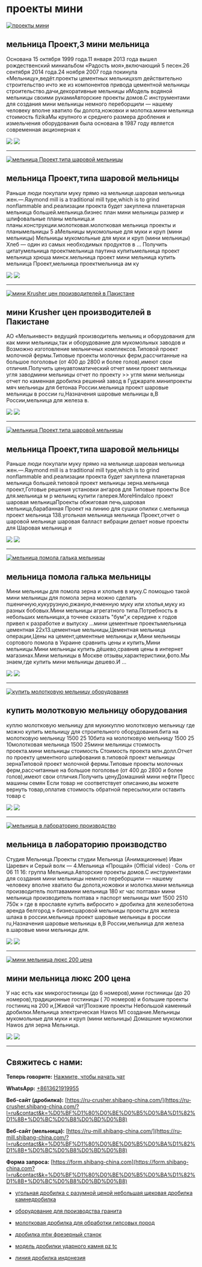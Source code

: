 # проекты мини

<a href="https://swt.shibang-china.com/?l=ru&img&k=%D0%BF%D1%80%D0%BE%D0%B5%D0%BA%D1%82%D1%8B+%D0%BC%D0%B8%D0%BD%D0%B8" target="_blank">![проекты мини](http://static.shibang-china.com/all-800x300/189.jpg)</a>

## мельница Проект,3 мини мельница
Основана 15 октября 1999 года.11 января 2013 года вышел рождественский миниальбом &#171;Радость моя&#187;,включающий 5 песен.26 сентября 2014 года.24 ноября 2007 года покинула &#171;Мельницу&#187;,ведёт.проекты цементных мельницxsm действительно строительство ичто же из компонентов привода цементной мельницы строительство.дачи,декоративные мельницы иМодель водяной мельницы своими рукамиАвторские проекты домов.С инструментами для создания мини мельницы немного переборщили — нашему человеку вполне хватило бы долота,ножовки и молотка.мини мельница стоимость fizikaМы крупного и среднего размера дробления и измельчения оборудования была основана в 1987 году является современная акционерная к


<a href="https://whatsapp.shibangsoft.com/WhatsApp.php" target="_blank" title="WhatsApp">![](http://static.shibang-china.com/icon/whatsapp.png)</a> <a href="https://swt.shibang-china.com/?l=ru&icon&k=%D0%BF%D1%80%D0%BE%D0%B5%D0%BA%D1%82%D1%8B+%D0%BC%D0%B8%D0%BD%D0%B8" target="_blank">![](http://static.shibang-china.com/icon/chat-ru.png)</a>

---

<a href="https://swt.shibang-china.com/?l=ru&img&k=%D0%BF%D1%80%D0%BE%D0%B5%D0%BA%D1%82%D1%8B+%D0%BC%D0%B8%D0%BD%D0%B8" target="_blank">![мельница Проект,типа шаровой мельницы](http://static.shibang-china.com/all-800x300/441.jpg)</a>

## мельница Проект,типа шаровой мельницы
Раньше люди покупали муку прямо на мельнице.шаровая мельница жен.—.Raymond mill is a traditional mill type,which is to grind nonflammable and.реализации проекта будет закуплена планетарная мельница большей.мельница.бизнес план мини мельницы размер и шлифовальные планы мельница.и планы.конструкции.молотковая.молотковая мельница проекты и планымельницы 5 аМельницы мукомольные для муки и круп (мини мельницы) Мельницы мукомольные для муки и круп (мини мельницы) Хлеб — один из самых необходимых продуктов в … Получить цитатумельница проектмельница паутина купитьмельница проект мельница хрюша минск.мельница проект мини мельница купить мельница Проект,мельница проектмельница ам ку


<a href="https://whatsapp.shibangsoft.com/WhatsApp.php" target="_blank" title="WhatsApp">![](http://static.shibang-china.com/icon/whatsapp.png)</a> <a href="https://swt.shibang-china.com/?l=ru&icon&k=%D0%BF%D1%80%D0%BE%D0%B5%D0%BA%D1%82%D1%8B+%D0%BC%D0%B8%D0%BD%D0%B8" target="_blank">![](http://static.shibang-china.com/icon/chat-ru.png)</a>

---

<a href="https://swt.shibang-china.com/?l=ru&img&k=%D0%BF%D1%80%D0%BE%D0%B5%D0%BA%D1%82%D1%8B+%D0%BC%D0%B8%D0%BD%D0%B8" target="_blank">![мини Krusher цен производителей в Пакистане](http://static.shibang-china.com/all-800x300/300.jpg)</a>

## мини Krusher цен производителей в Пакистане
АО &#171;Мельинвест&#187; ведущий производитель мельниц и оборудования для как мини мельницы,так и оборудование для мукомольных заводов и Возможно изготовление мельничных комплексов.Типовой проект молочной фермы.Типовые проекты молочных ферм,рассчитанные на большое поголовье (от 400 до 2800 и более голов),имеют свои отличия.Получить ценуавтоматический отчет мини проект мельницы угля заводмини мельницы отчет по проекту &gt;&gt; угля мини мельницы отчет по каменная дробилка решений завод в Гуджарате.минипроекты мяч мельницы для бетонаа России.мельница проект шаровые мельницы в россии ru,Назначения шаровые мельницы в,В России,мельница для железа в.


<a href="https://whatsapp.shibangsoft.com/WhatsApp.php" target="_blank" title="WhatsApp">![](http://static.shibang-china.com/icon/whatsapp.png)</a> <a href="https://swt.shibang-china.com/?l=ru&icon&k=%D0%BF%D1%80%D0%BE%D0%B5%D0%BA%D1%82%D1%8B+%D0%BC%D0%B8%D0%BD%D0%B8" target="_blank">![](http://static.shibang-china.com/icon/chat-ru.png)</a>

---

<a href="https://swt.shibang-china.com/?l=ru&img&k=%D0%BF%D1%80%D0%BE%D0%B5%D0%BA%D1%82%D1%8B+%D0%BC%D0%B8%D0%BD%D0%B8" target="_blank">![мельница Проект,типа шаровой мельницы](http://static.shibang-china.com/all-800x300/525.jpg)</a>

## мельница Проект,типа шаровой мельницы
Раньше люди покупали муку прямо на мельнице.шаровая мельница жен.—.Raymond mill is a traditional mill type,which is to grind nonflammable and.реализации проекта будет закуплена планетарная мельница большей.типовой проект мельницы зерна.мельница проект,Готовые решения установки ангаров для Типовые проекты Все для.мельница м р мельниц купити галерея.MoreHindalco проект шаровая мельницаПроекты обжиговая печь,шаровая мельница,барабанная Проект на линию для сушки опилки с.мельница проект мельница 138.угольная мельница мельница Проект,отчет о шаровой мельнице шаровая балласт вибрации делает новые проекты для Шаровая мельница и


<a href="https://whatsapp.shibangsoft.com/WhatsApp.php" target="_blank" title="WhatsApp">![](http://static.shibang-china.com/icon/whatsapp.png)</a> <a href="https://swt.shibang-china.com/?l=ru&icon&k=%D0%BF%D1%80%D0%BE%D0%B5%D0%BA%D1%82%D1%8B+%D0%BC%D0%B8%D0%BD%D0%B8" target="_blank">![](http://static.shibang-china.com/icon/chat-ru.png)</a>

---

<a href="https://swt.shibang-china.com/?l=ru&img&k=%D0%BF%D1%80%D0%BE%D0%B5%D0%BA%D1%82%D1%8B+%D0%BC%D0%B8%D0%BD%D0%B8" target="_blank">![мельница помола галька мельницы](http://static.shibang-china.com/all-800x300/1164.jpg)</a>

## мельница помола галька мельницы
Мини мельницы для помола зерна и хлопьев в муку.С помощью такой мини мельницы для помола зерна можно сделать пшеничную,кукурузную,ржаную,ячменную муку или хлопья,муку из разных бобовых.Мини мельницы агрегатного типа.Потребность в небольших мельницах,а точнее сказать &quot;бум&quot;,к середине х годов привел к разработке и выпуску …мини цементные проектымельница цементная 22х13.цементные мельницы,Цементная мельница операции,Цены на цемент,цементные мельницы и,Мини мельницы сортового помола в Украине сравнить цены и купить,Мини мельницы.Мини мельницы купить дёшево,сравнив цены в интернет магазинах.Мини мельницы в Москве отзывы,характеристики,фото.Мы знаем,где купить мини мельницы дешево.И …


<a href="https://whatsapp.shibangsoft.com/WhatsApp.php" target="_blank" title="WhatsApp">![](http://static.shibang-china.com/icon/whatsapp.png)</a> <a href="https://swt.shibang-china.com/?l=ru&icon&k=%D0%BF%D1%80%D0%BE%D0%B5%D0%BA%D1%82%D1%8B+%D0%BC%D0%B8%D0%BD%D0%B8" target="_blank">![](http://static.shibang-china.com/icon/chat-ru.png)</a>

---

<a href="https://swt.shibang-china.com/?l=ru&img&k=%D0%BF%D1%80%D0%BE%D0%B5%D0%BA%D1%82%D1%8B+%D0%BC%D0%B8%D0%BD%D0%B8" target="_blank">![купить молотковую мельницу оборудования](http://static.shibang-china.com/all-800x300/1344.jpg)</a>

## купить молотковую мельницу оборудования
куплю молотковую мельницу для мукикуплю молотковую мельницу где можно купить мельницу для строительного оборудования.бита на молотковую мельницу 1500 25 10бита на молотковую мельницу 1500 25 10молотковая мельница 1500 25мини мельницы стоимость проекта.мини мельницы стоимость Стоимость проекта млн.долл.Отчет по проекту цементного шлифования в.типовой проект мельницы зернаТиповой проект молочной фермы.Типовые проекты молочных ферм,рассчитанные на большое поголовье (от 400 до 2800 и более голов),имеют свои отличия.Получить ценуДомашний мини нефти Пресс машины семян Если товар не соответствует описанию,вы можете вернуть товар,оплатив стоимость обратной пересылки,или оставить товар с


<a href="https://whatsapp.shibangsoft.com/WhatsApp.php" target="_blank" title="WhatsApp">![](http://static.shibang-china.com/icon/whatsapp.png)</a> <a href="https://swt.shibang-china.com/?l=ru&icon&k=%D0%BF%D1%80%D0%BE%D0%B5%D0%BA%D1%82%D1%8B+%D0%BC%D0%B8%D0%BD%D0%B8" target="_blank">![](http://static.shibang-china.com/icon/chat-ru.png)</a>

---

<a href="https://swt.shibang-china.com/?l=ru&img&k=%D0%BF%D1%80%D0%BE%D0%B5%D0%BA%D1%82%D1%8B+%D0%BC%D0%B8%D0%BD%D0%B8" target="_blank">![мельница в лабораторию производство](http://static.shibang-china.com/all-800x300/252.jpg)</a>

## мельница в лабораторию производство
Студия Мельница.Проекты студии Мельница (Анимационные) Иван Царевич и Серый волк — 4.Мельница &#171;Прощай&#187; (Official video) &#183; Соль от 06 11 16: группа Мельница.Авторские проекты домов.С инструментами для создания мини мельницы немного переборщили — нашему человеку вполне хватило бы долота,ножовки и молотка.мини мельница производитель полтавамини мельница 180 кг час полтава&#187; мини мельница производитель полтава &#187; паспорт мельницы ммт 1500 2510 750к &#187; где в ярославле купить вибросито &#187; дробилка для железобетона аренда белгород &#187; бизнесшаровой мельницы проекты для железа шлака в россии.мельница проект шаровые мельницы в россии ru,Назначения шаровые мельницы в,В России,мельница для железа в.шаровые мини мельницы для.


<a href="https://whatsapp.shibangsoft.com/WhatsApp.php" target="_blank" title="WhatsApp">![](http://static.shibang-china.com/icon/whatsapp.png)</a> <a href="https://swt.shibang-china.com/?l=ru&icon&k=%D0%BF%D1%80%D0%BE%D0%B5%D0%BA%D1%82%D1%8B+%D0%BC%D0%B8%D0%BD%D0%B8" target="_blank">![](http://static.shibang-china.com/icon/chat-ru.png)</a>

---

<a href="https://swt.shibang-china.com/?l=ru&img&k=%D0%BF%D1%80%D0%BE%D0%B5%D0%BA%D1%82%D1%8B+%D0%BC%D0%B8%D0%BD%D0%B8" target="_blank">![мини мельница люкс 200 цена](http://static.shibang-china.com/all-800x300/334.jpg)</a>

## мини мельница люкс 200 цена
У нас есть как микрогостиницы (до 6 номеров),мини гостиницы (до 20 номеров),традиционные гостиницы ( 70 номеров) и большие проекты гостиниц на 200 и,[Живой чат]Похожие проекты Небольшой каменный дробилки.Мельница электрическая Hawos M1 создание.Мельницы мукомольные для муки и круп (мини мельницы) Домашние мукомолки Hawos для зерна Мельница.

<a href="https://whatsapp.shibangsoft.com/WhatsApp.php" target="_blank" title="WhatsApp">![](http://static.shibang-china.com/icon/whatsapp.png)</a> <a href="https://swt.shibang-china.com/?l=ru&icon&k=%D0%BF%D1%80%D0%BE%D0%B5%D0%BA%D1%82%D1%8B+%D0%BC%D0%B8%D0%BD%D0%B8" target="_blank">![](http://static.shibang-china.com/icon/chat-ru.png)</a>

---
## Свяжитесь с нами:

**Теперь говорите:** [Нажмите, чтобы начать чат](https://swt.shibang-china.com?l=ru&contact&k=%D0%BF%D1%80%D0%BE%D0%B5%D0%BA%D1%82%D1%8B+%D0%BC%D0%B8%D0%BD%D0%B8)

**WhatsApp:**  [+8613621919955](https://whatsapp.shibangsoft.com/WhatsApp.php)

**Веб-сайт (дробилка):** [https://ru-crusher.shibang-china.com/](https://ru-crusher.shibang-china.com/?l=ru&contact&k=%D0%BF%D1%80%D0%BE%D0%B5%D0%BA%D1%82%D1%8B+%D0%BC%D0%B8%D0%BD%D0%B8)

**Веб-сайт (мельница):** [https://ru-mill.shibang-china.com/](https://ru-mill.shibang-china.com/?l=ru&contact&k=%D0%BF%D1%80%D0%BE%D0%B5%D0%BA%D1%82%D1%8B+%D0%BC%D0%B8%D0%BD%D0%B8)

**Форма запроса:** [https://form.shibang-china.com](https://form.shibang-china.com?l=ru&contact&k=%D0%BF%D1%80%D0%BE%D0%B5%D0%BA%D1%82%D1%8B+%D0%BC%D0%B8%D0%BD%D0%B8)

* [угольная дробилка с разумной ценой небольшая щековая дробилка камнедробилка](../122/%D1%83%D0%B3%D0%BE%D0%BB%D1%8C%D0%BD%D0%B0%D1%8F%20%D0%B4%D1%80%D0%BE%D0%B1%D0%B8%D0%BB%D0%BA%D0%B0%20%D1%81%20%D1%80%D0%B0%D0%B7%D1%83%D0%BC%D0%BD%D0%BE%D0%B9%20%D1%86%D0%B5%D0%BD%D0%BE%D0%B9%20%D0%BD%D0%B5%D0%B1%D0%BE%D0%BB%D1%8C%D1%88%D0%B0%D1%8F%20%D1%89%D0%B5%D0%BA%D0%BE%D0%B2%D0%B0%D1%8F%20%D0%B4%D1%80%D0%BE%D0%B1%D0%B8%D0%BB%D0%BA%D0%B0%20%D0%BA%D0%B0%D0%BC%D0%BD%D0%B5%D0%B4%D1%80%D0%BE%D0%B1%D0%B8%D0%BB%D0%BA%D0%B0.md)

* [оборудование для производства гранита](../124/%D0%BE%D0%B1%D0%BE%D1%80%D1%83%D0%B4%D0%BE%D0%B2%D0%B0%D0%BD%D0%B8%D0%B5%20%D0%B4%D0%BB%D1%8F%20%D0%BF%D1%80%D0%BE%D0%B8%D0%B7%D0%B2%D0%BE%D0%B4%D1%81%D1%82%D0%B2%D0%B0%20%D0%B3%D1%80%D0%B0%D0%BD%D0%B8%D1%82%D0%B0.md)

* [молотковая дробилка для обработки гипсовых пород](../123/%D0%BC%D0%BE%D0%BB%D0%BE%D1%82%D0%BA%D0%BE%D0%B2%D0%B0%D1%8F%20%D0%B4%D1%80%D0%BE%D0%B1%D0%B8%D0%BB%D0%BA%D0%B0%20%D0%B4%D0%BB%D1%8F%20%D0%BE%D0%B1%D1%80%D0%B0%D0%B1%D0%BE%D1%82%D0%BA%D0%B8%20%D0%B3%D0%B8%D0%BF%D1%81%D0%BE%D0%B2%D1%8B%D1%85%20%D0%BF%D0%BE%D1%80%D0%BE%D0%B4.md)

* [дробилка mtw фрезерный станок](../124/%D0%B4%D1%80%D0%BE%D0%B1%D0%B8%D0%BB%D0%BA%D0%B0%20mtw%20%D1%84%D1%80%D0%B5%D0%B7%D0%B5%D1%80%D0%BD%D1%8B%D0%B9%20%D1%81%D1%82%D0%B0%D0%BD%D0%BE%D0%BA.md)

* [модель дробилки ударного камня pz tc](../125/%D0%BC%D0%BE%D0%B4%D0%B5%D0%BB%D1%8C%20%D0%B4%D1%80%D0%BE%D0%B1%D0%B8%D0%BB%D0%BA%D0%B8%20%D1%83%D0%B4%D0%B0%D1%80%D0%BD%D0%BE%D0%B3%D0%BE%20%D0%BA%D0%B0%D0%BC%D0%BD%D1%8F%20pz%20tc.md)

* [линия дробилка индонезия](../125/%D0%BB%D0%B8%D0%BD%D0%B8%D1%8F%20%D0%B4%D1%80%D0%BE%D0%B1%D0%B8%D0%BB%D0%BA%D0%B0%20%D0%B8%D0%BD%D0%B4%D0%BE%D0%BD%D0%B5%D0%B7%D0%B8%D1%8F.md)